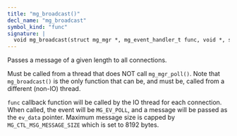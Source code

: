 ```yaml
---
title: "mg_broadcast()"
decl_name: "mg_broadcast"
symbol_kind: "func"
signature: |
  void mg_broadcast(struct mg_mgr *, mg_event_handler_t func, void *, size_t);
---
```


Passes a message of a given length to all connections.

Must be called from a thread that does NOT call `mg_mgr_poll()`.
Note that `mg_broadcast()` is the only function
that can be, and must be, called from a different (non-IO) thread.

`func` callback function will be called by the IO thread for each
connection. When called, the event will be `MG_EV_POLL`, and a message will
be passed as the `ev_data` pointer. Maximum message size is capped
by `MG_CTL_MSG_MESSAGE_SIZE` which is set to 8192 bytes. 


